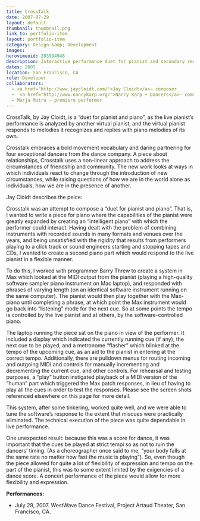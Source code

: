```yaml
---
title: CrossTalk
date: 2007-07-29
layout: default
thumbnail: thumbnail.png
link_to: portfolio-item
layout: portfolio-item
category: Design &amp; Development
images:
herovimeoid: 283994948
description: Interactive performance duet for pianist and secondary reactive piano.
dates: 2007
location: San Francisco, CA
role: Developer
collaborators:
  - <a href="http://www.jaycloidt.com/">Jay Cloidt</a>– composer
  -  <a href="http://www.nancykarp.org/">Nancy Karp + Dancers</a>– commissioners, choreography, dance
  - Marja Mutru – premiere performer
---
```

CrossTalk, by Jay Cloidt, is a “duet for pianist and piano&#8221;, as the live pianist&#8217;s performance is analyzed by another virtual pianist, and the virtual pianist responds to melodies it recognizes and replies with piano melodies of its own.

Crosstalk embraces a bold movement vocabulary and daring partnering for four exceptional dancers from the dance company. A piece about relationships, Crosstalk uses a non-linear approach to address the circumstances of friendship and community. The new work looks at ways in which individuals react to change through the introduction of new circumstances, while raising questions of how we are in the world alone as individuals, how we are in the presence of another.

Jay Cloidt describes the peice:

Crosstalk was an attempt to compose a “duet for pianist and piano”. That is, I wanted to write a piece for piano where the capabilities of the pianist were greatly expanded by creating an “intelligent piano” with which the performer could interact. Having dealt with the problem of combining instruments with recorded sounds in many formats and venues over the years, and being unsatisfied with the rigidity that results from performers playing to a click track or sound engineers starting and stopping tapes and CDs, I wanted to create a second piano part which would respond to the live pianist in a flexible manner.

To do this, I worked with programmer Barry Threw to create a system in Max which looked at the MIDI output from the pianist (playing a high-quality software sampler piano instrument on Mac laptop), and responded with phrases of varying length (on an identical software instrument running on the same computer). The pianist would then play together with the Max-piano until completing a phrase, at which point the Max instrument would go back into “listening” mode for the next cue. So at some points the tempo is controlled by the live pianist and at others, by the software-controlled piano.

The laptop running the piece sat on the piano in view of the performer. It included a display which indicated the currently running cue (if any), the next cue to be played, and a metronome “flasher” which blinked at the tempo of the upcoming cue, as an aid to the pianist in entering at the correct tempo. Additionally, there are pulldown menus for routing incoming and outgoing MIDI and controls for manually incrementing and decrementing the current cue, and other controls. For rehearsal and testing purposes, a “play” button instigated playback of a MIDI version of the “human” part which triggered the Max patch responses, in lieu of having to play all the cues in order to test the responses. Please see the screen shots referenced elsewhere on this page for more detail.

This system, after some tinkering, worked quite well, and we were able to tune the software’s response to the extent that miscues were practically eliminated. The technical execution of the piece was quite dependable in live performance.

One unexpected result: because this was a score for dance, it was important that the cues be played at strict tempi so as not to ruin the dancers’ timing. (As a choreographer once said to me, “your body falls at the same rate no matter how fast the music is playing”). So, even though the piece allowed for quite a lot of flexibility of expression and tempo on the part of the pianist, this was to some extent limited by the exigencies of a dance score. A concert performance of the piece would allow for more flexibility and expression.

**Performances:**

  * July 29, 2007. WestWave Dance Festival, Project Artaud Theater, San Francisco, CA.

